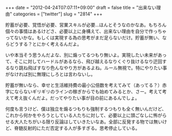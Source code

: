 +++
date = "2012-04-24T07:07:11+09:00"
draft = false
title = "出来ない理由"
categories = ["twitter"]
slug = "2814"
+++

貯蓄が必要、覚悟が必要、営業スキルが必要...ほんとそうなのかなあ。もちろん個々の事情はあるけどさ、必要以上に身構えて、出来ない理由を自分で作っちゃってないかな。もしくは実現する為の思考がまだ足らないだけ。貯蓄が無い、ならどうする？とにかく考えるんだよ。

いや本当そう思うんだよな、別に煽ってるつもり無いよ。実現したい未来があって、そこに対してハードルがあるなら、飛び越えるなりくぐり抜けるなり迂回するなり跳ね飛ばすなり色んなやり方があるよね。ルール無視で。特にやりたい事がなければ別に無理にしろとは言わないし。

貯蓄が無いなら、幸せと生活維持費の最小公倍数を考えてみて（あってる？）赤字にならないギリギリのラインの稼ぎからでも始めてみるとか、さー。考えて考えて考え抜くんだよ。だってやりたい事が目の前にあるんでしょ。

何度も言うけど、僕は独立を煽るつもりも強制するつもりも全く無いんだけど、これから何かをやろうとしている人たちに対して、必要以上に頭ごなしに怖がらせる大人たちがいる限り反論はしていきたいなあ。全部に反発する物では無いけど、脊髄反射的にただ否定する人が多すぎる。思考停止している。
